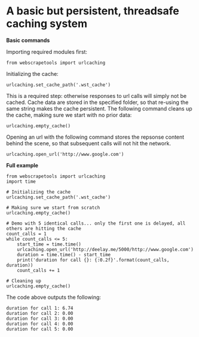 # A basic but persistent, threadsafe caching system

**Basic commands**

Importing required modules first:

    from webscrapetools import urlcaching
 
Initializing the cache:

    urlcaching.set_cache_path('.wst_cache')
    
This is a required step: otherwise responses to url calls will simply not be cached.
Cache data are stored in the specified folder, so that re-using the same string makes the cache persistent.
The following command cleans up the cache, making sure we start with no prior data:

    urlcaching.empty_cache()
    
Opening an url with the following command stores the repsonse content behind the scene, so that subsequent calls will
not hit the network.

    urlcaching.open_url('http://www.google.com')
    
    
**Full example**

    from webscrapetools import urlcaching
    import time
    
    # Initializing the cache
    urlcaching.set_cache_path('.wst_cache')
    
    # Making sure we start from scratch
    urlcaching.empty_cache()
    
    # Demo with 5 identical calls... only the first one is delayed, all others are hitting the cache
    count_calls = 1
    while count_calls <= 5:
        start_time = time.time()
        urlcaching.open_url('http://deelay.me/5000/http://www.google.com')
        duration = time.time() - start_time
        print('duration for call {}: {:0.2f}'.format(count_calls, duration))
        count_calls += 1
    
    # Cleaning up
    urlcaching.empty_cache()

The code above outputs the following:

    duration for call 1: 6.74
    duration for call 2: 0.00
    duration for call 3: 0.00
    duration for call 4: 0.00
    duration for call 5: 0.00

